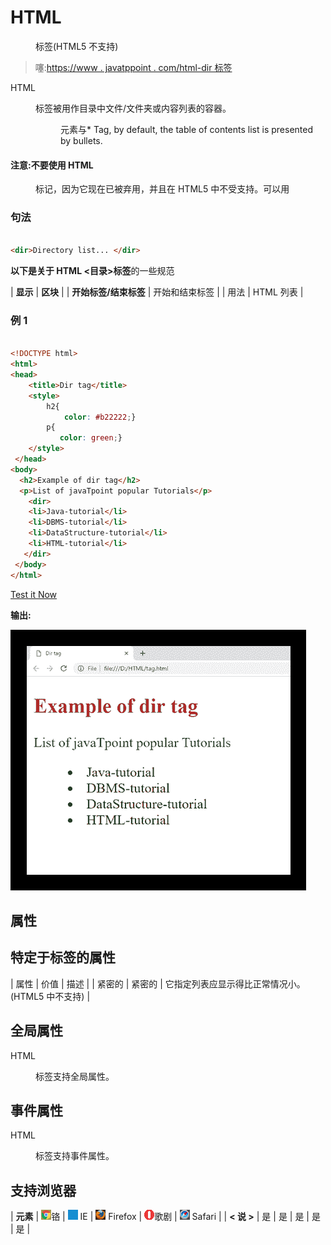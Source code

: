 # HTML

<dir>标签(HTML5 不支持)</dir>

> 噻:[https://www . javatppoint . com/html-dir 标签](https://www.javatpoint.com/html-dir-tag)

HTML

<dir>标签被用作目录中文件/文件夹或内容列表的容器。

<dir>元素与*   Tag, by default, the table of contents list is presented by bullets.</dir>

</dir>

#### 注意:不要使用 HTML

<dir>标记，因为它现在已被弃用，并且在 HTML5 中不受支持。可以用</dir>

### 句法

```html

<dir>Directory list... </dir>

```

**以下是关于 HTML <目录>标签**的一些规范

| **显示** | **区块** |
| **开始标签/结束标签** | 开始和结束标签 |
| 用法 | HTML 列表 |

### 例 1

```html

<!DOCTYPE html>
<html>
<head>
	<title>Dir tag</title>
	<style>
		h2{
		    color: #b22222;}
		p{
		   color: green;}
	</style>
 </head>
<body>
  <h2>Example of dir tag</h2>
  <p>List of javaTpoint popular Tutorials</p>
    <dir>
	<li>Java-tutorial</li>
	<li>DBMS-tutorial</li>
	<li>DataStructure-tutorial</li>
	<li>HTML-tutorial</li>
   </dir>
 </body>
</html>

```

[Test it Now](https://www.javatpoint.com/oprweb/test.jsp?filename=htmldirtag)

**输出:**

![HTML dir tag](img/223b8e074cf40f09698621572e967069.png)

## 属性

## 特定于标签的属性

| 属性 | 价值 | 描述 |
| 紧密的 | 紧密的 | 它指定列表应显示得比正常情况小。(HTML5 中不支持) |

## 全局属性

HTML

<dir>标签支持全局属性。</dir>

## 事件属性

HTML

<dir>标签支持事件属性。</dir>

## 支持浏览器

| **元素** | ![chrome browser](img/4fbdc93dc2016c5049ed108e7318df19.png)铬 | ![ie browser](img/83dd23df1fe8373fd5bf054b2c1dd88b.png) IE | ![firefox browser](img/4f001fff393888a8a807ed29b28145d1.png) Firefox | ![opera browser](img/6cad4a592cc69a052056a0577b4aac65.png)歌剧 | ![safari browser](img/a0f6a9711a92203c5dc5c127fe9c9fca.png) Safari |
| **< 说 >** | 是 | 是 | 是 | 是 | 是 |